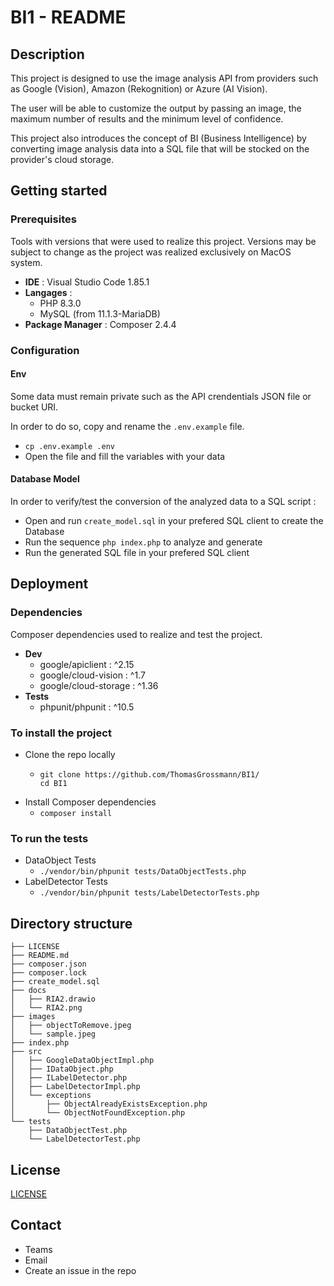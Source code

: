 # BI1 - README

## Description
This project is designed to use the image analysis API from providers such as Google (Vision), Amazon (Rekognition) or Azure (AI Vision).

The user will be able to customize the output by passing an image, the maximum number of results and the minimum level of confidence.

This project also introduces the concept of BI (Business Intelligence) by converting image analysis data into a SQL file that will be stocked on the provider's cloud storage.

## Getting started

### Prerequisites
Tools with versions that were used to realize this project. Versions may be subject to change as the project was realized exclusively on MacOS system.
- **IDE** : Visual Studio Code 1.85.1
- **Langages** :
  - PHP 8.3.0
  - MySQL (from 11.1.3-MariaDB)
- **Package Manager** : Composer 2.4.4

### Configuration
#### Env
Some data must remain private such as the API crendentials JSON file or bucket URI.

In order to do so, copy and rename the `.env.example` file.
- `cp .env.example .env`
- Open the file and fill the variables with your data

#### Database Model
In order to verify/test the conversion of the analyzed data to a SQL script :
- Open and run `create_model.sql` in your prefered SQL client to create the Database
- Run the sequence `php index.php` to analyze and generate
- Run the generated SQL file in your prefered SQL client

## Deployment

### Dependencies
Composer dependencies used to realize and test the project.
- **Dev**
  - google/apiclient : ^2.15
  - google/cloud-vision : ^1.7
  - google/cloud-storage : ^1.36
- **Tests**
  - phpunit/phpunit : ^10.5

### To install the project
- Clone the repo locally
  - ```
    git clone https://github.com/ThomasGrossmann/BI1/
    cd BI1
    ```
- Install Composer dependencies
  - `composer install`
### To run the tests
- DataObject Tests
  - `./vendor/bin/phpunit tests/DataObjectTests.php`
- LabelDetector Tests
  - `./vendor/bin/phpunit tests/LabelDetectorTests.php`  
## Directory structure
```
├── LICENSE
├── README.md
├── composer.json
├── composer.lock
├── create_model.sql
├── docs
│   ├── RIA2.drawio
│   └── RIA2.png
├── images
│   ├── objectToRemove.jpeg
│   └── sample.jpeg
├── index.php
├── src
│   ├── GoogleDataObjectImpl.php
│   ├── IDataObject.php
│   ├── ILabelDetector.php
│   ├── LabelDetectorImpl.php
│   └── exceptions
│       ├── ObjectAlreadyExistsException.php
│       └── ObjectNotFoundException.php
└── tests
    ├── DataObjectTest.php
    └── LabelDetectorTest.php
```

## License
[LICENSE](LICENSE)

## Contact
- Teams
- Email
- Create an issue in the repo
